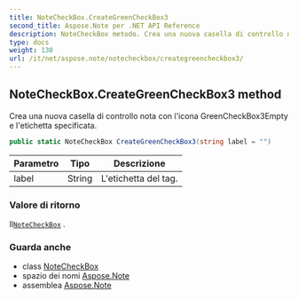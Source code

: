 ```yaml
---
title: NoteCheckBox.CreateGreenCheckBox3
second_title: Aspose.Note per .NET API Reference
description: NoteCheckBox metodo. Crea una nuova casella di controllo nota con licona GreenCheckBox3Empty e letichetta specificata.
type: docs
weight: 130
url: /it/net/aspose.note/notecheckbox/creategreencheckbox3/
---
```

## NoteCheckBox.CreateGreenCheckBox3 method

Crea una nuova casella di controllo nota con l'icona GreenCheckBox3Empty e l'etichetta specificata.

```csharp
public static NoteCheckBox CreateGreenCheckBox3(string label = "")
```

| Parametro | Tipo | Descrizione |
| --- | --- | --- |
| label | String | L'etichetta del tag. |

### Valore di ritorno

Il[`NoteCheckBox`](../) .

### Guarda anche

* class [NoteCheckBox](../)
* spazio dei nomi [Aspose.Note](../../notecheckbox/)
* assemblea [Aspose.Note](../../../)


